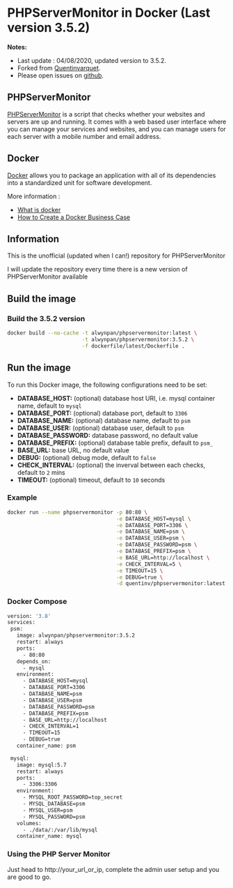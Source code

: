 
# PHPServerMonitor in Docker (Last version 3.5.2)

**Notes:**

* Last update : 04/08/2020, updated version to 3.5.2.
* Forked from [Quentinvarquet](https://github.com/Quentinvarquet/docker-phpservermonitor).
* Please open issues on [github](https://github.com/alwynpan/docker-phpservermonitor/issues).

## PHPServerMonitor

[PHPServerMonitor](http://www.phpservermonitor.org/) is a script that checks whether your websites and servers are up and running. It comes with a web based user interface where you can manage your services and websites, and you can manage users for each server with a mobile number and email address.

## Docker

[Docker](https://www.docker.com/) allows you to package an application with all of its dependencies into a standardized unit for software development.

More information :

* [What is docker](https://www.docker.com/what-docker)
* [How to Create a Docker Business Case](https://www.brianchristner.io/how-to-create-a-docker-business-case/)

## Information

This is the unofficial (updated when I can!) repository for PHPServerMonitor

I will update the repository every time there is a new version of PHPServerMonitor available

## Build the image

### Build the 3.5.2 version

```bash
docker build --no-cache -t alwynpan/phpservermonitor:latest \
                        -t alwynpan/phpservermonitor:3.5.2 \
                        -f dockerfile/latest/Dockerfile .
```

## Run the image

To run this Docker image, the following configurations need to be set:

* **DATABASE_HOST:** (optional) database host URI, i.e. mysql container name, default to `mysql`
* **DATABASE_PORT:** (optional) database port, default to `3306`
* **DATABASE_NAME:** (optional) database name, default to `psm`
* **DATABASE_USER:** (optional) database user, default to `psm`
* **DATABASE_PASSWORD:** database password, no default value
* **DATABASE_PREFIX:** (optional) database table prefix, default to `psm_`
* **BASE_URL:** base URL, no default value
* **DEBUG:** (optional) debug mode, default to `false`
* **CHECK_INTERVAL:** (optional) the inverval between each checks, default to `2` mins
* **TIMEOUT:** (optional) timeout, default to `10` seconds

### Example

```bash
docker run --name phpservermonitor -p 80:80 \
                                   -e DATABASE_HOST=mysql \
                                   -e DATABASE_PORT=3306 \
                                   -e DATABASE_NAME=psm \
                                   -e DATABASE_USER=psm \
                                   -e DATABASE_PASSWORD=psm \
                                   -e DATABASE_PREFIX=psm \
                                   -e BASE_URL=http://localhost \
                                   -e CHECK_INTERVAL=5 \
                                   -e TIMEOUT=15 \
                                   -e DEBUG=true \
                                   -d quentinv/phpservermonitor:latest
```

### Docker Compose

```bash
version: '3.8'
services:
 psm:
   image: alwynpan/phpservermonitor:3.5.2
   restart: always
   ports:
     - 80:80
   depends_on:
     - mysql
   environment:
     - DATABASE_HOST=mysql
     - DATABASE_PORT=3306
     - DATABASE_NAME=psm
     - DATABASE_USER=psm
     - DATABASE_PASSWORD=psm
     - DATABASE_PREFIX=psm
     - BASE_URL=http://localhost
     - CHECK_INTERVAL=1
     - TIMEOUT=15
     - DEBUG=true
   container_name: psm

 mysql:
   image: mysql:5.7
   restart: always
   ports:
     - 3306:3306
   environment:
     - MYSQL_ROOT_PASSWORD=top_secret
     - MYSQL_DATABASE=psm
     - MYSQL_USER=psm
     - MYSQL_PASSWORD=psm
   volumes:
     - ./data/:/var/lib/mysql
   container_name: mysql
```

### Using the PHP Server Monitor

Just head to http://your_url_or_ip, complete the admin user setup and you are good to go.
